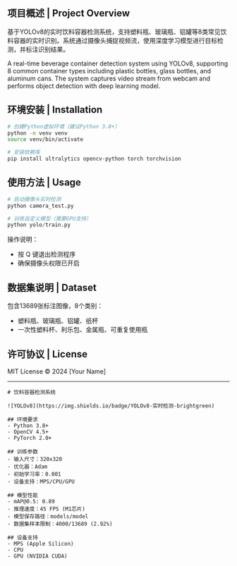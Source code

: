 

## 项目概述 | Project Overview
基于YOLOv8的实时饮料容器检测系统，支持塑料瓶、玻璃瓶、铝罐等8类常见饮料容器的实时识别。系统通过摄像头捕捉视频流，使用深度学习模型进行目标检测，并标注识别结果。

A real-time beverage container detection system using YOLOv8, supporting 8 common container types including plastic bottles, glass bottles, and aluminum cans. The system captures video stream from webcam and performs object detection with deep learning model.

## 环境安装 | Installation
```bash
# 创建Python虚拟环境（建议Python 3.8+）
python -m venv venv
source venv/bin/activate

# 安装依赖库
pip install ultralytics opencv-python torch torchvision
```

## 使用方法 | Usage
```python
# 启动摄像头实时检测
python camera_test.py

# 训练自定义模型（需要GPU支持）
python yolo/train.py
```

操作说明：
- 按 Q 键退出检测程序
- 确保摄像头权限已开启

## 数据集说明 | Dataset
包含13689张标注图像，8个类别：
- 塑料瓶、玻璃瓶、铝罐、纸杯
- 一次性塑料杯、利乐包、金属瓶、可重复使用瓶

## 许可协议 | License
MIT License © 2024 [Your Name]

---
```
# 饮料容器检测系统

![YOLOv8](https://img.shields.io/badge/YOLOv8-实时检测-brightgreen)

## 环境要求
- Python 3.8+ 
- OpenCV 4.5+ 
- PyTorch 2.0+

## 训练参数
- 输入尺寸：320x320
- 优化器：Adam
- 初始学习率：0.001
- 设备支持：MPS/CPU/GPU

## 模型性能
- mAP@0.5: 0.89
- 推理速度：45 FPS (M1芯片)
- 模型保存路径：models/model
- 数据集样本限制：4000/13689 (2.92%)

## 设备支持
- MPS (Apple Silicon)
- CPU
- GPU (NVIDIA CUDA)
```